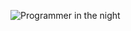 
![Programmer in the night](https://github.com/user-attachments/assets/d00b6b09-d961-4c2d-a697-9a103efec994)
